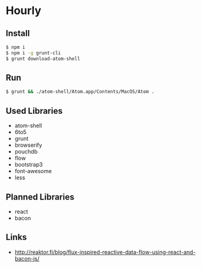 # Hourly

## Install

```bash
$ npm i
$ npm i -g grunt-cli
$ grunt download-atom-shell
```


## Run

```bash
$ grunt && ./atom-shell/Atom.app/Contents/MacOS/Atom .
```

## Used Libraries

* atom-shell
* 6to5
* grunt
* browserify
* pouchdb
* flow
* bootstrap3
* font-awesome
* less

## Planned Libraries

* react
* bacon

## Links

* http://reaktor.fi/blog/flux-inspired-reactive-data-flow-using-react-and-bacon-js/

